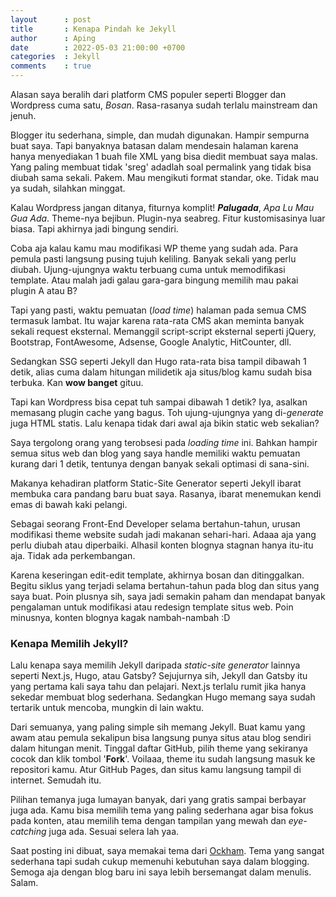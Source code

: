 ```yaml
---
layout      : post
title       : Kenapa Pindah ke Jekyll
author      : Aping
date        : 2022-05-03 21:00:00 +0700
categories  : Jekyll
comments    : true
---
```

Alasan saya beralih dari platform CMS populer seperti Blogger dan Wordpress cuma satu, *Bosan*. Rasa-rasanya sudah terlalu mainstream dan jenuh.

Blogger itu sederhana, simple, dan mudah digunakan. Hampir sempurna buat saya. Tapi banyaknya batasan dalam mendesain halaman karena hanya menyediakan 1 buah file XML yang bisa diedit membuat saya malas. Yang paling membuat tidak 'sreg' adadlah soal permalink yang tidak bisa diubah sama sekali. Pakem. Mau mengikuti format standar, oke. Tidak mau ya sudah, silahkan minggat.

Kalau Wordpress jangan ditanya, fiturnya komplit! ***Palugada***, *Apa Lu Mau Gua Ada*. Theme-nya bejibun. Plugin-nya seabreg. Fitur kustomisasinya luar biasa. Tapi akhirnya jadi bingung sendiri.

Coba aja kalau kamu mau modifikasi WP theme yang sudah ada. Para pemula pasti langsung pusing tujuh keliling. Banyak sekali yang perlu diubah. Ujung-ujungnya waktu terbuang cuma untuk memodifikasi template. Atau malah jadi galau gara-gara bingung memilih mau pakai plugin A atau B?

Tapi yang pasti, waktu pemuatan (*load time*) halaman pada semua CMS termasuk lambat. Itu wajar karena rata-rata CMS akan meminta banyak sekali request eksternal. Memanggil script-script eksternal seperti jQuery, Bootstrap, FontAwesome, Adsense, Google Analytic, HitCounter, dll.

Sedangkan SSG seperti Jekyll dan Hugo rata-rata bisa tampil dibawah 1 detik, alias cuma dalam hitungan milidetik aja situs/blog kamu sudah bisa terbuka. Kan **wow banget** gituu.

Tapi kan Wordpress bisa cepat tuh sampai dibawah 1 detik? Iya, asalkan memasang plugin cache yang bagus. Toh ujung-ujungnya yang di-*generate* juga HTML statis. Lalu kenapa tidak dari awal aja bikin static web sekalian?

Saya tergolong orang yang terobsesi pada *loading time* ini. Bahkan hampir semua situs web dan blog yang saya handle memiliki waktu pemuatan kurang dari 1 detik, tentunya dengan banyak sekali optimasi di sana-sini. 

Makanya kehadiran platform Static-Site Generator seperti Jekyll ibarat membuka cara pandang baru buat saya. Rasanya, ibarat menemukan kendi emas di bawah kaki pelangi.

Sebagai seorang Front-End Developer selama bertahun-tahun, urusan modifikasi theme website sudah jadi makanan sehari-hari. Adaaa aja yang perlu diubah atau diperbaiki. Alhasil konten blognya stagnan hanya itu-itu aja. Tidak ada perkembangan.

Karena keseringan edit-edit template, akhirnya bosan dan ditinggalkan. Begitu siklus yang terjadi selama bertahun-tahun pada blog dan situs yang saya buat. Poin plusnya sih, saya jadi semakin paham dan mendapat banyak pengalaman untuk modifikasi atau redesign template situs web. Poin minusnya, konten blognya kagak nambah-nambah :D

### Kenapa Memilih Jekyll?

Lalu kenapa saya memilih Jekyll daripada *static-site generator* lainnya seperti Next.js, Hugo, atau Gatsby? Sejujurnya sih, Jekyll dan Gatsby itu yang pertama kali saya tahu dan pelajari. Next.js terlalu rumit jika hanya sekedar membuat blog sederhana. Sedangkan Hugo memang saya sudah tertarik untuk mencoba, mungkin di lain waktu.

Dari semuanya, yang paling simple sih memang Jekyll. Buat kamu yang awam atau pemula sekalipun bisa langsung punya situs atau blog sendiri dalam hitungan menit. Tinggal daftar GitHub, pilih theme yang sekiranya cocok dan klik tombol '**Fork**'. Voilaaa, theme itu sudah langsung masuk ke repositori kamu. Atur GitHub Pages, dan situs kamu langsung tampil di internet. Semudah itu.

Pilihan temanya juga lumayan banyak, dari yang gratis sampai berbayar juga ada. Kamu bisa memilih tema yang paling sederhana agar bisa fokus pada konten, atau memilih tema dengan tampilan yang mewah dan *eye-catching* juga ada. Sesuai selera lah yaa.

Saat posting ini dibuat, saya memakai tema dari [Ockham](https://github.com/zivong/ockham "Ockham is a content-first minimalist Jekyll blog theme"). Tema yang sangat sederhana tapi sudah cukup memenuhi kebutuhan saya dalam blogging. Semoga aja dengan blog baru ini saya lebih bersemangat dalam menulis. Salam.
